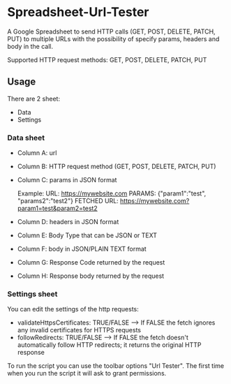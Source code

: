 # Spreadsheet-Url-Tester
A Google Spreadsheet to send HTTP calls (GET, POST, DELETE, PATCH, PUT) to multiple URLs with the possibility of specify params, headers and body in the call.



Supported HTTP request methods: GET, POST, DELETE, PATCH, PUT


## Usage

There are 2 sheet:
- Data
- Settings

### Data sheet

- Column A: url
- Column B: HTTP request method (GET, POST, DELETE, PATCH, PUT)
- Column C: params in JSON format

     Example:
     URL: https://mywebsite.com
     PARAMS: {"param1":"test", "params2":"test2"}
     FETCHED URL: https://mywebsite.com?param1=test&param2=test2
  
- Column D: headers in JSON format
- Column E: Body Type that can be JSON or TEXT
- Column F: body in JSON/PLAIN TEXT format
- Column G: Response Code returned by the request
- Column H: Response body returned by the request
  

### Settings sheet

You can edit the settings of the http requests:

- validateHttpsCertificates: TRUE/FALSE --> If FALSE the fetch ignores any invalid certificates for HTTPS requests
- followRedirects: TRUE/FALSE --> If FALSE the fetch doesn't automatically follow HTTP redirects; it returns the original HTTP response


To run the script you can use the toolbar options "Url Tester". The first time when you run the script it will ask to grant permissions.
